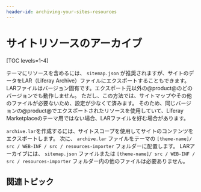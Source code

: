 ```yaml
---
header-id: archiving-your-sites-resources
---
```


# サイトリソースのアーカイブ

[TOC levels=1-4]

テーマにリソースを含めるには、 `sitemap.json` が推奨されますが、サイトのデータをLAR（Liferay Archive）ファイルにエクスポートすることもできます。 LARファイルはバージョン固有です。エクスポート元以外の@product@のどのバージョンでも動作しません。 ただし、この方法では、サイトマップやその他のファイルが必要ないため、設定が少なくて済みます。 そのため、同じバージョンの@product@でエクスポートされたリソースを使用していて、Liferay Marketplaceのテーマ用ではない場合、LARファイルを好む場合があります。

`archive.lar`を作成するには、サイトスコープを使用してサイトのコンテンツをエクスポートします。 次に、 `archive.lar` ファイルをテーマの `[theme-name]/ src / WEB-INF / src / resources-importer` フォルダーに配置します。 LARアーカイブには、 `sitemap.json` ファイルまたは `[theme-name]/ src / WEB-INF / src / resources-importer` フォルダー内の他のファイルは必要ありません。

## 関連トピック
